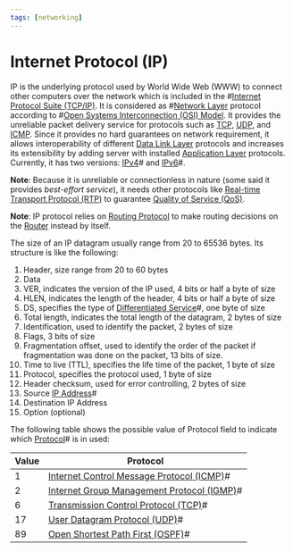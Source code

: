 ```yaml
---
tags: [networking]
---
```


# Internet Protocol (IP)

IP is the underlying protocol used by World Wide Web (WWW) to connect other
computers over the network which is included in the
#[Internet Protocol Suite (TCP/IP)](202206151238.md). It is considered as
#[Network Layer](202206131702.md) protocol according to
#[Open Systems Interconnection (OSI) Model](202206131632.md). It provides the
unreliable packet delivery service for protocols such as [TCP](202206151232.md),
[UDP](202206151759.md), and [ICMP](202209270927.md). Since it provides no hard
guarantees on network requirement, it allows interoperability of different
[Data Link Layer](202206131651.md) protocols and increases its extensibility by
adding server with installed [Application Layer](202206131856.md) protocols.
Currently, it has two versions: [IPv4](202206151453.md)# and
[IPv6](202206281129.md)#.

**Note**: Because it is unreliable or connectionless in nature (some said it
provides *best-effort service*), it needs other protocols like
[Real-time Transport Protocol (RTP)](202304092140.md) to guarantee [Quality of Service (QoS)](202209282057.md).

**Note**: IP protocol relies on [Routing Protocol](202207061815.md) to make
routing decisions on the [Router](202207061800.md) instead by itself.

The size of an IP datagram usually range from 20 to 65536 bytes. Its structure
is like the following:
1. Header, size range from 20 to 60 bytes
2. Data
3. VER, indicates the version of the IP used, 4 bits or half a byte of size
4. HLEN, indicates the length of the header, 4 bits or half a byte of size
5. DS, specifies the type of [Differentiated Service](202209301020.md)#, one
   byte of size
6. Total length, indicates the total length of the datagram, 2 bytes of size
7. Identification, used to identify the packet, 2 bytes of size
8. Flags, 3 bits of size
9. Fragmentation offset, used to identify the order of the packet if
   fragmentation was done on the packet, 13 bits of size.
10. Time to live (TTL), specifies the life time of the packet, 1 byte of size
11. Protocol, specifies the protocol used, 1 byte of size
12. Header checksum, used for error controlling, 2 bytes of size
13. Source [IP Address](202206281021.md)#
14. Destination IP Address
15. Option (optional)

The following table shows the possible value of Protocol field to indicate which
[Protocol](202209302229.md)# is in used:

| Value | Protocol                                                      |
| ---   | ---                                                           |
| 1     | [Internet Control Message Protocol (ICMP)](202209270927.md)#  |
| 2     | [Internet Group Management Protocol (IGMP)](202209271135.md)# |
| 6     | [Transmission Control Protocol (TCP)](202206151232.md)#       |
| 17    | [User Datagram Protocol (UDP)](202206151759.md)#              |
| 89    | [Open Shortest Path First (OSPF)](202211101623.md)#           |
